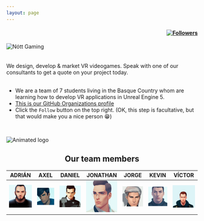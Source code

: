 ```yaml
---
layout: page
---
```


<h4 align="right">
<a href="https://github.com/Nott-Gaming">
<img src="https://img.shields.io/github/followers/Nott-Gaming?style=social" alt="Followers">
</a>
</h4>

<div class="flex-container">
  <div class="flex-child">
    <img src="assets/images/icon/favicon.ico" alt="Nótt Gaming" width="128" height="128">
  </div>
  <div class="flex-child">
    <br/><br/>
    We design, develop & market VR videogames. Speak with one of our consultants to get a quote on your project today.
  </div>
</div>

<br/>

* We are a team of 7 students living in the Basque Country whom are learning how to develop VR applications in Unreal Engine 5.
* [This is our GitHub Organizations profile](https://github.com/Nott-Gaming)
* Click the `Follow` button on the top right. (OK, this step is facultative, but that would make you a nice person 😁)

<br/>

![Animated logo](assets/images/nott.gif)

## <center>Our team members</center>

| <center>ADRIÁN</center>                                                  | <center>AXEL</center>                                                 | <center>DANIEL</center> | <center>JONATHAN</center> | <center>JORGE</center> | <center>KEVIN</center> | <center>VÍCTOR</center>                                                   |
|--------------------------------------------------------------------------|-----------------------------------------------------------------------|--------------------------------------------------------------------|-------------------------------------------------------------------------|------------------------------------------------------------------|------------------------------------------------------------------|---------------------------------------------------------------------------|
| [<img src="assets/images/Adri_agent.png" width="100" />](aboutus#ADRIAN) | [<img src="assets/images/Axel_agent.png" width="100"/>](aboutus#AXEL) | [<img src="assets/images/Daniel_agent.png" width="100"/>](aboutus#DANIEL) | [<img src="assets/images/Jonathan_agent.png" width="100"/>](aboutus#JONATHAN) | [<img src="assets/images/Jorge_agent.png" width="100"/>](aboutus#JORGE) | [<img src="assets/images/Kevin_agent.png" width="100"/>](aboutus#KEVIN) | [<img src="assets/images/Victor_agent.png" width="100"/>](aboutus#VICTOR) |

 